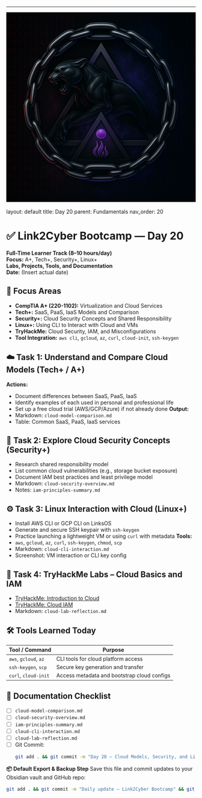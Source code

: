 ---
![Panther Icon](/assets/icons/icon-cyber-panther.png)

layout: default
title: Day 20
parent: Fundamentals
nav_order: 20

# ✅ Link2Cyber Bootcamp — Day 20
**Full-Time Learner Track (8–10 hours/day)**  
**Focus:** A+, Tech+, Security+, Linux+  
**Labs, Projects, Tools, and Documentation**  
**Date:** (Insert actual date)
## 🧩 Focus Areas
- **CompTIA A+ (220-1102):** Virtualization and Cloud Services  
- **Tech+:** SaaS, PaaS, IaaS Models and Comparison  
- **Security+:** Cloud Security Concepts and Shared Responsibility  
- **Linux+:** Using CLI to Interact with Cloud and VMs  
- **TryHackMe:** Cloud Security, IAM, and Misconfigurations  
- **Tool Integration:** `aws cli`, `gcloud`, `az`, `curl`, `cloud-init`, `ssh-keygen`
## ☁️ Task 1: Understand and Compare Cloud Models (Tech+ / A+)
**Actions:**  
- Document differences between SaaS, PaaS, IaaS  
- Identify examples of each used in personal and professional life  
- Set up a free cloud trial (AWS/GCP/Azure) if not already done
**Output:**  
- Markdown: `cloud-model-comparison.md`  
- Table: Common SaaS, PaaS, IaaS services
## 🔐 Task 2: Explore Cloud Security Concepts (Security+)
- Research shared responsibility model  
- List common cloud vulnerabilities (e.g., storage bucket exposure)  
- Document IAM best practices and least privilege model
- Markdown: `cloud-security-overview.md`  
- Notes: `iam-principles-summary.md`
## ⚙️ Task 3: Linux Interaction with Cloud (Linux+)
- Install AWS CLI or GCP CLI on LinksOS  
- Generate and secure SSH keypair with `ssh-keygen`  
- Practice launching a lightweight VM or using `curl` with metadata
**Tools:**  
- `aws`, `gcloud`, `az`, `curl`, `ssh-keygen`, `chmod`, `scp`
- Markdown: `cloud-cli-interaction.md`  
- Screenshot: VM interaction or CLI key config
## 🧪 Task 4: TryHackMe Labs – Cloud Basics and IAM
- [TryHackMe: Introduction to Cloud](https://tryhackme.com/room/introtocloud)  
- [TryHackMe: Cloud IAM](https://tryhackme.com/room/cloudiam)
- Markdown: `cloud-lab-reflection.md`
## 🛠️ Tools Learned Today
| Tool / Command | Purpose                                           |
|----------------|--------------------------------------------------|
| `aws`, `gcloud`, `az` | CLI tools for cloud platform access        |
| `ssh-keygen`, `scp` | Secure key generation and transfer          |
| `curl`, `cloud-init` | Access metadata and bootstrap cloud configs |
## 📁 Documentation Checklist
- [ ] `cloud-model-comparison.md`  
- [ ] `cloud-security-overview.md`  
- [ ] `iam-principles-summary.md`  
- [ ] `cloud-cli-interaction.md`  
- [ ] `cloud-lab-reflection.md`  
- [ ] Git Commit:
  ```bash
  git add . && git commit -m "Day 20 – Cloud Models, Security, and Linux Integration" && git push origin main
  ```
**📦 Default Export & Backup Step**
Save this file and commit updates to your Obsidian vault and GitHub repo:
```bash
git add . && git commit -m "Daily update – Link2Cyber Bootcamp" && git push origin main
```

